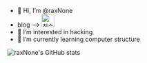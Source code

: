 - 👋 Hi, I’m @raxNone
- blog --> <a href="https://blog.naver.com/hani_vlog" target="_blank"><img src="https://github.com/raxNone/raxNone/assets/134260668/0bdaaf50-6e0b-49c1-b500-05e3b9d433ad" alt="최승환의 블로그" height="30" width="30"/></a>
- 👀 I’m interested in hacking
- 🌱 I’m currently learning computer structure

  
![raxNone's GitHub stats](https://github-readme-stats.vercel.app/api?username=raxNone&show_icons=true&theme=radical)
